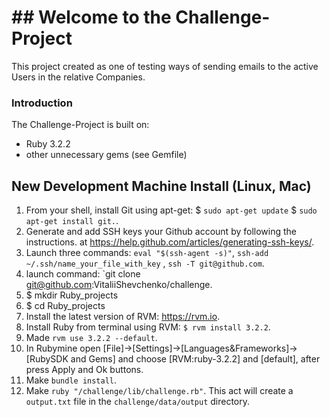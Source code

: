 # ## Welcome to the Challenge-Project

This project created as one of testing ways of sending emails to the active Users in the relative Companies.

### Introduction

The Challenge-Project is built on:
* Ruby 3.2.2
* other unnecessary gems (see Gemfile)

## New Development Machine Install (Linux, Mac)

1. From your shell, install Git using apt-get: $ `sudo apt-get update` $ `sudo apt-get install git.`.
2. Generate and add SSH keys your Github account by following the instructions.
at https://help.github.com/articles/generating-ssh-keys/.
3. Launch three commands: `eval "$(ssh-agent -s)"`, `ssh-add ~/.ssh/name_your_file_with_key` , `ssh -T git@github.com`.
4. launch command: `git clone git@github.com:VitaliiShevchenko/challenge.
5. $ mkdir Ruby_projects
6. $ cd Ruby_projects
7. Install the latest version of RVM: https://rvm.io.
8. Install Ruby from terminal using RVM: `$ rvm install 3.2.2`.
9. Made `rvm use 3.2.2 --default`.
10. In Rubymine open [File]->[Settings]->[Languages&Frameworks]->[RubySDK and Gems] and choose [RVM:ruby-3.2.2] and 
[default], after press Apply and Ok buttons.
11. Make `bundle install`.
12. Make `ruby "/challenge/lib/challenge.rb"`. This act will create a `output.txt` file in the `challenge/data/output` 
directory.